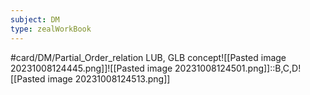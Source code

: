 ```yaml
---
subject: DM
type: zealWorkBook
---
```

#card/DM/Partial_Order_relation
LUB, GLB concept![[Pasted image 20231008124445.png]]![[Pasted image 20231008124501.png]]::B,C,D![[Pasted image 20231008124513.png]] <!--SR:!2023-11-02,4,270-->


